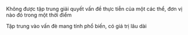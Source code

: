 Không được tập trung giải quyết vấn đề thực tiễn của một các thể, đơn vị nào đó trong một thời điểm

Tập trung vào vấn đè mang tính phổ biến, có giá trị lâu dài